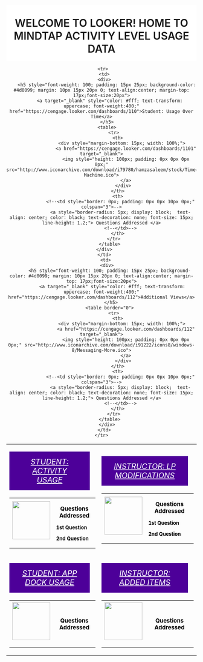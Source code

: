 

<html>
<head>
<style>
table, th, tr {
    border: 0;
}
</style>
</head>
<body>

<div style="width: 100%; text-align: center; overflow: hidden;">
<h1 style="background-color: #fff; padding: 30px 0 15px;font-weight:500; text-transform: uppercase; margin-bottom: 0; font-weight: 600;">Welcome to Looker! Home to Mindtap Activity Level Usage Data</h1>

<table style="border: 0px">
  <!--<tbody >-->
    <tr>
      <td>
      <div>
        <h5 style="font-weight: 100; padding: 15px 25px; background-color: #4d0099; margin: 10px 15px 20px 0; text-align:center; margin-top: 17px;font-size:20px">
          <a target="_blank" style="color: #fff; text-transform: uppercase; font-weight:400;" href="https://cengage.looker.com/dashboards/102">Student: Activity Usage</a>
        </h5>
        <table>
             <tr class = 'no-border-row'>
                <th>
                   <div style="margin-bottom: 15px; width: 100%;">
                      <a href="https://cengage.looker.com/dashboards/102" target="_blank">
                      <img style="height: 100px; padding: 0px 0px 0px 0px;" src="http://www.iconarchive.com/download/i99510/webalys/kameleon.pics/Student-3.ico">
                      </a>
                    </div>
                </th>
                <th>
                  <!--<td style="border: 0px; padding: 0px 0px 10px 0px;" colspan="3">-->
                <a style="border-radius: 5px; display: block;  text-align: center; color: black; text-decoration: none; font-size: 13px; line-height: 1.2;">
               <!--   <a style="font size:10px; display: block;"> -->
                  <p style="text-align:center;font-size: 15px;">Questions Addressed</p>
                    <p style="font-size:100%;text-align:left;">1st Question</p>
                    <p style="font-size:100%;text-align:left;">2nd Question</p>
                  </a>
                  <!--</td>-->
                </th>
             </tr>
          </table>
      </div>
      </td>
      <td>
        <div>
          <h5 style="font-weight: 100; padding: 15px 25px; background-color: #4d0099; margin: 10px 15px 20px 0; text-align:center; margin-top: 17px;font-size:20px">
            <a target="_blank" style="color: #fff; text-transform: uppercase; font-weight:400;" href="https://cengage.looker.com/dashboards/101">Instructor: LP Modifications</a>
           </h5>
          <table border="0">
             <tr>
                <th>
                   <div style="margin-bottom: 15px; width: 100%;">
                      <a href="https://cengage.looker.com/dashboards/101" target="_blank">
                      <img style="height: 100px; padding: 0px 0px 0px 0px;" src="http://www.iconarchive.com/download/i88868/icons8/ios7/Science-Classroom.ico">
                      </a>
                    </div>
                </th>
                <th>
                  <!--<td style="border: 0px; padding: 0px 0px 10px 0px;" colspan="3">-->
                  <a style="border-radius: 5px; display: block;  text-align: center; color: black; text-decoration: none; font-size: 13px; line-height: 1.2;">
               <!--   <a style="font size:10px; display: block;"> -->
                  <p style="text-align:center;font-size: 15px;">Questions Addressed</p>
                    <p style="font-size:100%;text-align:left;">1st Question</p>
                    <p style="font-size:100%;text-align:left;">2nd Question</p>
                  </a>
                  <!--</td>-->
                </th>
             </tr>
          </table>
        </div>
      </td>
    </tr>
    <tr>
      <td>
      <div>
        <h5 style="font-weight: 100; padding: 15px 25px; background-color: #4d0099; margin: 10px 15px 20px 0; text-align:center; margin-top: 17px;font-size:20px">
          <a target="_blank" style="color: #fff; text-transform: uppercase; font-weight:400;" href="https://cengage.looker.com/dashboards/110">Student: App Dock Usage</a>
        </h5>
        <table>
             <tr>
                <th>
                   <div style="margin-bottom: 15px; width: 100%;">
                      <a href="https://cengage.looker.com/dashboards/1101" target="_blank">
                      <img style="height: 100px; padding: 0px 0px 0px 0px;" src="http://www.iconarchive.com/download/i42966/oxygen-icons.org/oxygen/Apps-preferences-desktop-icons.ico">
                      </a>
                    </div>
                </th>
                <th>
                  <!--<td style="border: 0px; padding: 0px 0px 10px 0px;" colspan="3">-->
                  <a style="border-radius: 5px; display: block;  text-align: center; color: black; text-decoration: none; font-size: 15px; line-height: 1.2;"> Questions Addressed </a>
                  <!--</td>-->
                </th>
             </tr>
          </table>
      </div>
      </td>
       <td>
        <div>
          <h5 style="font-weight: 100; padding: 15px 25px; background-color: #4d0099; margin: 10px 15px 20px 0; text-align:center; margin-top: 17px;font-size:20px">
            <a target="_blank" style="color: #fff; text-transform: uppercase; font-weight:400;" href="https://cengage.looker.com/dashboards/112">Instructor: Added Items</a>
           </h5>
          <table border="0">
             <tr>
                <th>
                   <div style="margin-bottom: 15px; width: 100%;">
                      <a href="https://cengage.looker.com/dashboards/112" target="_blank">
                      <img style="height: 100px; padding: 0px 0px 0px 0px;" src="http://www.iconarchive.com/download/i6093/custom-icon-design/pretty-office-3/item-configuration.ico">
                      </a>
                    </div>
                </th>
                <th>
                  <!--<td style="border: 0px; padding: 0px 0px 10px 0px;" colspan="3">-->
                  <a style="border-radius: 5px; display: block;  text-align: center; color: black; text-decoration: none; font-size: 15px; line-height: 1.2;"> Questions Addressed </a>
                  <!--</td>-->
                </th>
             </tr>
          </table>
        </div>
      </td>
    </tr>

     <tr>
      <td>
      <div>
        <h5 style="font-weight: 100; padding: 15px 25px; background-color: #4d0099; margin: 10px 15px 20px 0; text-align:center; margin-top: 17px;font-size:20px">
          <a target="_blank" style="color: #fff; text-transform: uppercase; font-weight:400;" href="https://cengage.looker.com/dashboards/110">Student: Usage Over Time</a>
        </h5>
        <table>
             <tr>
                <th>
                   <div style="margin-bottom: 15px; width: 100%;">
                      <a href="https://cengage.looker.com/dashboards/1101" target="_blank">
                      <img style="height: 100px; padding: 0px 0px 0px 0px;" src="http://www.iconarchive.com/download/i79780/hamzasaleem/stock/Time-Machine.ico">
                      </a>
                    </div>
                </th>
                <th>
                  <!--<td style="border: 0px; padding: 0px 0px 10px 0px;" colspan="3">-->
                  <a style="border-radius: 5px; display: block;  text-align: center; color: black; text-decoration: none; font-size: 15px; line-height: 1.2;"> Questions Addressed </a>
                  <!--</td>-->
                </th>
             </tr>
          </table>
      </div>
      </td>
       <td>
        <div>
          <h5 style="font-weight: 100; padding: 15px 25px; background-color: #4d0099; margin: 10px 15px 20px 0; text-align:center; margin-top: 17px;font-size:20px">
            <a target="_blank" style="color: #fff; text-transform: uppercase; font-weight:400;" href="https://cengage.looker.com/dashboards/112">Additional Views</a>
           </h5>
          <table border="0">
             <tr>
                <th>
                   <div style="margin-bottom: 15px; width: 100%;">
                      <a href="https://cengage.looker.com/dashboards/112" target="_blank">
                      <img style="height: 100px; padding: 0px 0px 0px 0px;" src="http://www.iconarchive.com/download/i91222/icons8/windows-8/Messaging-More.ico">
                      </a>
                    </div>
                </th>
                <th>
                  <!--<td style="border: 0px; padding: 0px 0px 10px 0px;" colspan="3">-->
                  <a style="border-radius: 5px; display: block;  text-align: center; color: black; text-decoration: none; font-size: 15px; line-height: 1.2;"> Questions Addressed </a>
                  <!--</td>-->
                </th>
             </tr>
          </table>
        </div>
      </td>
    </tr>

</table>

</body>
</hmtl>
